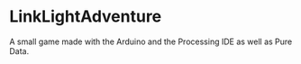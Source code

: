 # LinkLightAdventure
A small game made with the Arduino and the Processing IDE as well as Pure Data.
